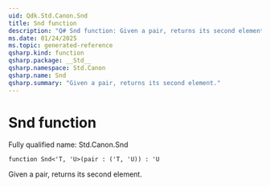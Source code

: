```yaml
---
uid: Qdk.Std.Canon.Snd
title: Snd function
description: "Q# Snd function: Given a pair, returns its second element."
ms.date: 01/24/2025
ms.topic: generated-reference
qsharp.kind: function
qsharp.package: __Std__
qsharp.namespace: Std.Canon
qsharp.name: Snd
qsharp.summary: "Given a pair, returns its second element."
---
```


# Snd function

Fully qualified name: Std.Canon.Snd

```qsharp
function Snd<'T, 'U>(pair : ('T, 'U)) : 'U
```

Given a pair, returns its second element.
